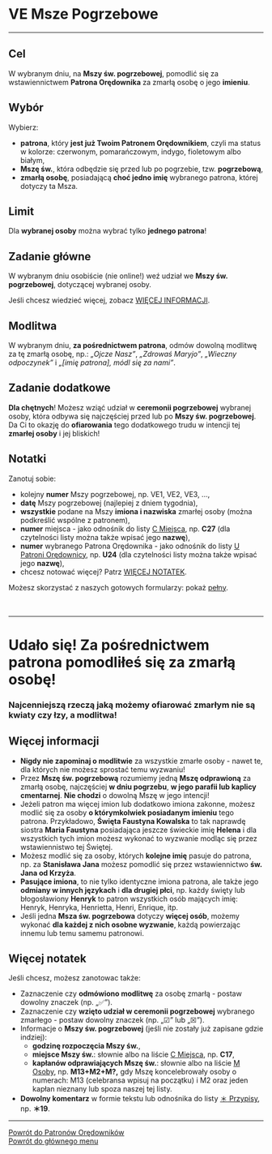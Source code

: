 # <span class="status status-list"><span class="status status-list">VE</span> Msze Pogrzebowe</span>
---
## Cel
W <span class="selected-day-info">wybranym dniu</span>, na **Mszy św. pogrzebowej**, pomodlić się za wstawiennictwem **Patrona Orędownika** za zmarłą osobę o jego **imieniu**.
## Wybór
Wybierz:
- **patrona**, który **jest już Twoim Patronem Orędownikiem**, czyli ma status w kolorze: <span class="status status-red">czerwonym</span>, <span class="status status-orange">pomarańczowym</span>, <span class="status status-indigo">indygo</span>, <span class="status status-violet">fioletowym</span> albo <span class="status status-white">białym</span>,
- **Mszę św.**, która odbędzie się przed lub po pogrzebie, tzw. **pogrzebową**,
- **zmarłą osobę**, posiadającą **choć jedno imię** wybranego patrona, której dotyczy ta Msza.
## Limit
Dla **wybranej osoby** można wybrać tylko **jednego patrona**!
## Zadanie główne
W <span class="selected-day-info">wybranym dniu</span> osobiście (nie online!) weź udział we **Mszy św. pogrzebowej**, dotyczącej wybranej osoby.

Jeśli chcesz wiedzieć więcej, zobacz [WIĘCEJ INFORMACJI](#msze-pogrzebowe-wiecej-informacji).
## Modlitwa
W <span class="selected-day-info">wybranym dniu</span>, **za pośrednictwem patrona**, odmów dowolną modlitwę za tę zmarłą osobę, np.: _„Ojcze Nasz”_, _„Zdrowaś Maryjo”_, _„Wieczny odpoczynek”_ i _„[imię patrona], módl się za nami”_.
## Zadanie dodatkowe
**Dla chętnych**! Możesz wziąć udział w **ceremonii pogrzebowej** wybranej osoby, która odbywa się najczęściej przed lub po **Mszy św. pogrzebowej**. Da Ci to okazję do **ofiarowania** tego dodatkowego trudu w intencji tej **zmarłej osoby** i jej bliskich!
## Notatki
Zanotuj sobie:
- kolejny **numer** Mszy pogrzebowej, np. VE1, VE2, VE3, ...,
- **datę** Mszy pogrzebowej (najlepiej z dniem tygodnia),
- **wszystkie** podane na Mszy **imiona i nazwiska** zmarłej osoby (można podkreślić wspólne z patronem),
- **numer** miejsca - jako odnośnik do listy [<span class="status status-list"><span class="status status-list">C</span> Miejsca</span>](miejsca.md), np. **C27** (dla czytelności listy można także wpisać jego **nazwę**),
- **numer** wybranego Patrona Orędownika - jako odnośnik do listy [<span class="status status-list"><span class="status status-red">U</span> Patroni Orędownicy</span>](patroni_oredownicy.md), np. **U24** (dla czytelności listy można także wpisać jego **nazwę**),
- chcesz notować więcej? Patrz [WIĘCEJ NOTATEK](#msze-pogrzebowe-wiecej-notatek).

Możesz skorzystać z naszych gotowych formularzy: pokaż [pełny](../../pl/pdf/lista_v1_ve_msze_pogrzebowe.pdf).
<br />
<br />
<br />

---
# Udało się! Za pośrednictwem patrona pomodliłeś się za zmarłą osobę!
### Najcenniejszą rzeczą jaką możemy ofiarować zmarłym nie są kwiaty czy łzy, a modlitwa!

## <span id="msze-pogrzebowe-wiecej-informacji">Więcej informacji</span>
- **Nigdy nie zapominaj o modlitwie** za wszystkie zmarłe osoby - nawet te, dla których nie możesz sprostać temu wyzwaniu!
- Przez **Mszę św. pogrzebową** rozumiemy jedną **Mszę odprawioną** za zmarłą osobę, najczęściej **w dniu pogrzebu**, **w jego parafii lub kaplicy cmentarnej**. **Nie chodzi** o dowolną Mszę w jego intencji!
- Jeżeli patron ma więcej imion lub dodatkowo imiona zakonne, możesz modlić się za osoby **o którymkolwiek posiadanym imieniu** tego patrona. Przykładowo, **Święta Faustyna Kowalska** to tak naprawdę siostra **Maria Faustyna** posiadająca jeszcze świeckie imię **Helena** i dla wszystkich tych imion możesz wykonać to wyzwanie modląc się przez wstawiennistwo tej Świętej.
- Możesz modlić się za osoby, których **kolejne imię** pasuje do patrona, np. za **Stanisława Jana** możesz pomodlić się przez wstawiennictwo **św. Jana od Krzyża**.
- **Pasujące imiona**, to nie tylko identyczne imiona patrona, ale także jego **odmiany w innych językach** i **dla drugiej płci**, np. każdy święty lub błogosławiony **Henryk** to patron wszystkich osób mających imię: Henryk, Henryka, Henrietta, Henri, Enrique, itp.
- Jeśli jedna **Msza św. pogrzebowa** dotyczy **więcej osób**, możemy wykonać **dla każdej z nich osobne wyzwanie**, każdą powierzając innemu lub temu samemu patronowi.
## <span id="msze-pogrzebowe-wiecej-notatek">Więcej notatek</span>
Jeśli chcesz, możesz zanotowac także:
- Zaznaczenie czy **odmówiono modlitwę** za osobę zmarłą - postaw dowolny znaczek (np. „✅”).
- Zaznaczenie czy **wzięto udział w ceremonii pogrzebowej** wybranego zmarłego - postaw dowolny znaczek (np. „☑” lub „☒”).
- Informacje o **Mszy św. pogrzebowej** (jeśli nie zostały już zapisane gdzie indziej):
    - **godzinę rozpoczęcia Mszy św.**,
    - **miejsce Mszy św.**: słownie albo na liście [<span class="status status-list"><span class="status status-list">C</span> Miejsca</span>](miejsca.md), np. **C17**,
    - **kapłanów odprawiających Mszę św.**: słownie albo na liście [<span class="status status-list"><span class="status status-list">M</span> Osoby</span>](osoby.md), np. **M13+M2+M?,** gdy Mszę koncelebrowały osoby o numerach: M13 (celebransa wpisuj na początku) i M2 oraz jeden kapłan nieznany lub spoza naszej tej listy.
- **Dowolny komentarz** w formie tekstu lub odnośnika do listy [<span class="status status-list"><span class="status status-list">＊</span> Przypisy</span>](przypisy.md), np. **＊19**.

---
[Powrót do Patronów Orędowników](patroni_oredownicy.md)  
[Powrót do głównego menu](index.md)
